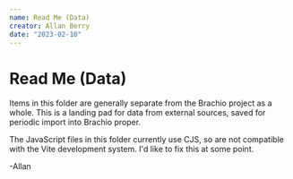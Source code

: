 ```yaml
---
name: Read Me (Data)
creator: Allan Berry
date: "2023-02-10"
---
```


# Read Me (Data)

Items in this folder are generally separate from the Brachio project as a whole.  This is a landing pad for data from external sources, saved for periodic import into Brachio proper.

The JavaScript files in this folder currently use CJS, so are not compatible with the Vite development system.  I'd like to fix this at some point.

-Allan